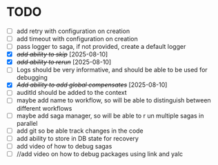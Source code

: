 # TODO 

* [ ] add retry with configuration on creation
* [ ] add timeout with configuration on creation
* [ ] pass logger to saga, if not provided, create a default logger
* [X] ~~*add ability to skip*~~ [2025-08-10]
* [X] ~~*add ability to rerun*~~ [2025-08-10]
* [ ] Logs should be very informative, and should be able to be used for debugging
* [X] ~~*Add ability to add global compensates*~~ [2025-08-10]
* [ ] auditId should be added to the context
* [ ] maybe add name to workflow, so will be able to distinguish between different workflows
* [ ] maybe add saga manager, so will be able to r un multiple sagas in parallel
* [ ] add git so be able track changes in the code
* [ ] add ability to store in DB state for recovery
* [ ] add video of how to debug sagas
* [ ] //add video on how to debug packages using link and yalc
